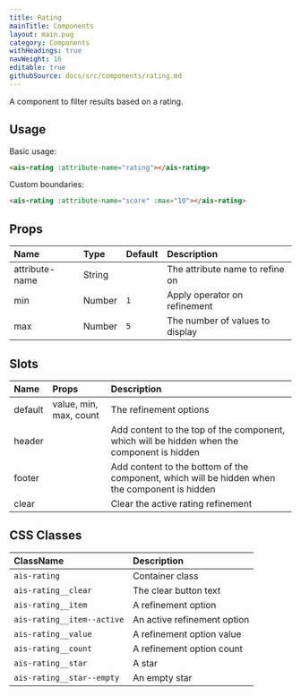 ```yaml
---
title: Rating
mainTitle: Components
layout: main.pug
category: Components
withHeadings: true
navWeight: 16
editable: true
githubSource: docs/src/components/rating.md
---
```


A component to filter results based on a rating.

## Usage

Basic usage:

```html
<ais-rating :attribute-name="rating"></ais-rating>
```

Custom boundaries:

```html
<ais-rating :attribute-name="score" :max="10"></ais-rating>
```

## Props

| Name           | Type   | Default | Description                     |
|:---------------|:-------|:--------|:--------------------------------|
| attribute-name | String |         | The attribute name to refine on |
| min            | Number | `1`     | Apply operator on refinement    |
| max            | Number | `5`     | The number of values to display |

## Slots

| Name    | Props                  | Description                                                                                     |
|:--------|:-----------------------|:------------------------------------------------------------------------------------------------|
| default | value, min, max, count | The refinement options                                                                          |
| header  |                        | Add content to the top of the component, which will be hidden when the component is hidden    |
| footer  |                        | Add content to the bottom of the component, which will be hidden when the component is hidden |
| clear   |                        | Clear the active rating refinement                                                              |

## CSS Classes

| ClassName                  | Description                 |
|:---------------------------|:----------------------------|
| `ais-rating`               | Container class             |
| `ais-rating__clear`        | The clear button text       |
| `ais-rating__item`         | A refinement option         |
| `ais-rating__item--active` | An active refinement option |
| `ais-rating__value`        | A refinement option value   |
| `ais-rating__count`        | A refinement option count   |
| `ais-rating__star`         | A star                      |
| `ais-rating__star--empty`  | An empty star               |
